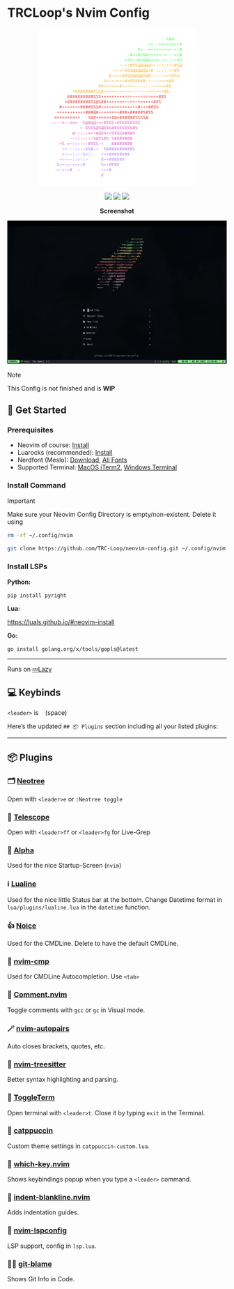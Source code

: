 # TRCLoop's Nvim Config

<p align="center">
  <img src="https://github.com/TRC-Loop/neovim-config/blob/main/.github/static/rocket.svg" width=360>
</p>

<p align="center">
  <img src="https://img.shields.io/github/actions/workflow/status/TRC-Loop/neovim-config/nvim-health.yml?style=for-the-badge&logo=neovim&label=NVIM%20HEALTHCHECK">
  <img src="https://img.shields.io/github/repo-size/TRC-Loop/neovim-config?style=for-the-badge">
  <img src="https://img.shields.io/github/stars/TRC-Loop/neovim-config?style=for-the-badge&logo=github">
</p>

<p align="center">
  <strong>Screenshot</strong>
</p>
<p align="center">
  <img src="https://github.com/TRC-Loop/neovim-config/blob/main/.github/static/screenshot.webp">
</p>

> [!NOTE]  
> This Config is not finished and is **WIP**

## 🚀 Get Started

### Prerequisites
- Neovim of course: [Install](https://github.com/neovim/neovim/blob/master/INSTALL.md)
- Luarocks (recommended): [Install](https://github.com/luarocks/luarocks/wiki/Download)
- Nerdfont (Meslo): [Download](https://github.com/ryanoasis/nerd-fonts/releases/download/v3.4.0/Meslo.zip), [All Fonts](https://www.nerdfonts.com/font-downloads)
- Supported Terminal: [MacOS iTerm2](https://iterm2.com), [Windows Terminal](https://github.com/microsoft/terminal)

### Install Command

> [!IMPORTANT]  
> Make sure your Neovim Config Directory is empty/non-existent. Delete it using
> ```bash
> rm -rf ~/.config/nvim
> ```


```bash
git clone https://github.com/TRC-Loop/neovim-config.git ~/.config/nvim
```

### Install LSPs

**Python:**

```bash
pip install pyright
```

**Lua:**

https://luals.github.io/#neovim-install

**Go:**

```bash
go install golang.org/x/tools/gopls@latest
```
---

Runs on <a href="https://github.com/folke/lazy.nvim" target="_blank" rel="noopener noreferrer">💤Lazy</a>

## 💻 Keybinds

`<leader>` is ` ` (space)

Here’s the updated `## 📦 Plugins` section including all your listed plugins:

---

## 📦 Plugins

### 🗂️ [Neotree](https://github.com/nvim-neo-tree/neo-tree.nvim)

Open with `<leader>e` or `:Neotree toggle`

### 🔭 [Telescope](https://github.com/nvim-telescope/telescope.nvim)

Open with `<leader>ff` or `<leader>fg` for Live-Grep

### 🏁 [Alpha](https://github.com/goolord/alpha-nvim)

Used for the nice Startup-Screen (`nvim`)

### ℹ️ [Lualine](https://github.com/nvim-lualine/lualine.nvim)

Used for the nice little Status bar at the bottom.
Change Datetime format in `lua/plugins/lualine.lua` in the `datetime` function.

### 👍 [Noice](https://github.com/folke/noice.nvim)

Used for the CMDLine. Delete to have the default CMDLine.

### 🚗 [nvim-cmp](https://github.com/hrsh7th/nvim-cmp)

Used for CMDLine Autocompletion. Use `<tab>`

### 💬 [Comment.nvim](https://github.com/numToStr/Comment.nvim)

Toggle comments with `gcc` or `gc` in Visual mode.

### 🪄 [nvim-autopairs](https://github.com/windwp/nvim-autopairs)

Auto closes brackets, quotes, etc.

### 🌳 [nvim-treesitter](https://github.com/nvim-treesitter/nvim-treesitter)

Better syntax highlighting and parsing.

### 🚪 [ToggleTerm](https://github.com/akinsho/toggleterm.nvim)

Open terminal with `<leader>t`. Close it by typing `exit` in the Terminal.

### 🎨 [catppuccin](https://github.com/catppuccin/nvim)

Custom theme settings in `catppuccin-custom.lua`.

### 🧠 [which-key.nvim](https://github.com/folke/which-key.nvim)

Shows keybindings popup when you type a `<leader>` command.

### 🧱 [indent-blankline.nvim](https://github.com/lukas-reineke/indent-blankline.nvim)

Adds indentation guides.

### 🔧 [nvim-lspconfig](https://github.com/neovim/nvim-lspconfig)

LSP support, config in `lsp.lua`.

### 🕵️‍♂️ [git-blame](https://github.com/f-person/git-blame.nvim)

Shows Git Info in Code.
